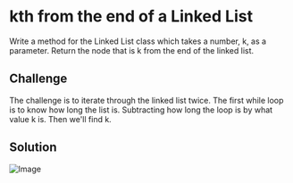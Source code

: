 # kth from the end of a Linked List
Write a method for the Linked List class which takes a number, k, as a parameter. 
Return the node that is k from the end of the linked list.

## Challenge
The challenge is to iterate through the linked list twice. The first while loop is to know how long the list is. Subtracting how long the loop is by what value k is. Then we'll find k.

## Solution
![Image](LinkedLists\asset\KthElement.jpg)